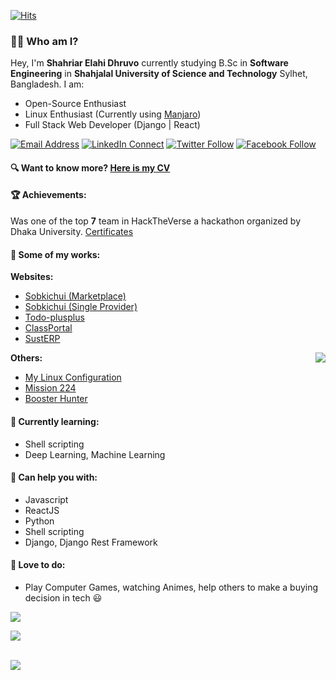 <!--
### Hi there 👋
**ShahriarDhruvo/ShahriarDhruvo** is a ✨ _special_ ✨ repository because its `README.md` (this file) appears on your GitHub profile.

Here are some ideas to get you started:

- 🔭 I’m currently working on ...
- 🌱 I’m currently learning ...
- 👯 I’m looking to collaborate on ...
- 🤔 I’m looking for help with ...
- 💬 Ask me about ...
- 📫 How to reach me: ...
- 😄 Pronouns: ...
- ⚡ Fun fact: ...
-->
[![Hits](https://hits.seeyoufarm.com/api/count/incr/badge.svg?url=https%3A%2F%2Fgithub.com%2FShahriarDhruvo%2Fhit-counter&count_bg=%231976D2&title_bg=%23555555&icon=&icon_color=%23E7E7E7&title=Visitors&edge_flat=false)](https://hits.seeyoufarm.com)
### 👋🏼 Who am I?
Hey, I'm **Shahriar Elahi Dhruvo** currently studying B.Sc in **Software Engineering** in **Shahjalal University of Science and Technology** Sylhet, Bangladesh. I am:

- Open-Source Enthusiast
- Linux Enthusiast (Currently using [Manjaro](https://manjaro.org/))
- Full Stack Web Developer (Django | React)

[![Email Address](https://img.shields.io/badge/%20-shahriarelahi3062@gmail.com-black?color=ffffff&labelColor=D44638&logo=gmail&logoColor=fff)](mailto:shahriarelahi3062@gmail.com)
[![LinkedIn Connect](https://img.shields.io/badge/%20-ShahriarDhruvo-black?color=ffffff&labelColor=0e76a8&logo=linkedin&logoColor=ffffff)](https://www.linkedin.com/in/shahriar-dhruvo-613641190/)
[![Twitter Follow](https://img.shields.io/badge/%20-Shahriar%20Dhruvo-black?color=ffffff&labelColor=00acee&logo=twitter&logoColor=ffffff)](https://twitter.com/ShahriarDhruvo)
[![Facebook Follow](https://img.shields.io/badge/%20-Shahriar%20Elahi%20Dhruvo-black?color=ffffff&labelColor=1976d2&logo=facebook&logoColor=ffffff)](https://www.facebook.com/ShahriarDhruvo)

#### 🔍 Want to know more? [Here is my CV](https://drive.google.com/drive/folders/112JaBQIAH4TzIjVFVvsVQwxXj1dHtWEZ?usp=sharing)

#### 🏆 Achievements:

Was one of the top **7** team in HackTheVerse a hackathon organized by Dhaka University. [Certificates](https://drive.google.com/drive/folders/19i6rKYl4pimiWrv6qo265XfZdinTxexP?usp=sharing)

#### 🔨 Some of my works:

**Websites:**
- [Sobkichui (Marketplace)](https://sobkichui-marketplace.herokuapp.com/)
- [Sobkichui (Single Provider)](https://sobkichui.herokuapp.com/)
- [Todo-plusplus](https://todo-plusplus.herokuapp.com/)
- [ClassPortal](https://classportal.herokuapp.com/)
- [SustERP](https://sust-erp.herokuapp.com/)

[<img align="right" src="https://github-readme-stats.vercel.app/api/top-langs/?username=ShahriarDhruvo&langs_count=6&layout=compact">](https://github.com/ShahriarDhruvo/)

**Others:**
- [My Linux Configuration](https://github.com/ShahriarDhruvo/My-Linux-Configuration)
- [Mission 224](https://github.com/ShahriarDhruvo/Mission-224)
- [Booster Hunter](https://github.com/ShahriarDhruvo/Booster-Hunter)

#### 📖 Currently learning:

- Shell scripting
- Deep Learning, Machine Learning

#### 💬 Can help you with:

- Javascript
- ReactJS
- Python
- Shell scripting
- Django, Django Rest Framework

#### 🤝 Love to do:

- Play Computer Games, watching Animes, help others to make a buying decision in tech 😃

<!-- <a href="https://github.com/ShahriarDhruvo/">
    <p align="center">
        <img src="https://github-profile-trophy.vercel.app/?username=ShahriarDhruvo&column=6&margin-w=15"/>
    </p>
</a> -->

![](https://activity-graph.herokuapp.com/graph?username=ShahriarDhruvo&theme=github-light)

[<img align="center" src="https://github-readme-stats.anuraghazra1.vercel.app/api?username=ShahriarDhruvo&show_icons=true&count_private=true&bg_color=fff"/>](https://github.com/ShahriarDhruvo/)

</br>
<img align="center" src="https://github-readme-streak-stats.herokuapp.com/?user=ShahriarDhruvo&theme=default&count_private=true" >
